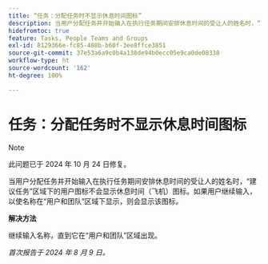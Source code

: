 ```yaml
---
title: “任务：分配任务时不显示休息时间图标”
description: 当用户分配任务并开始输入在执行任务期间安排休息时间的受让人的姓名时，“建议任务”区域下的用户图标不会显示休息时间（飞机）图标。如果用户继续输入，以使名称在“用户和团队”区域下显示，则会显示该图标。
hidefromtoc: true
feature: Tasks, People Teams and Groups
exl-id: 8129366e-fc85-488b-b60f-3ee8ffce3851
source-git-commit: 37e53a6a9c0b4a138de94b0ecc05e9ca0de08338
workflow-type: ht
source-wordcount: '162'
ht-degree: 100%

---
```


# 任务：分配任务时不显示休息时间图标

>[!NOTE]
>
>此问题已于 2024 年 10 月 24 日修复。

当用户分配任务并开始输入在执行任务期间安排休息时间的受让人的姓名时，“建议任务”区域下的用户图标不会显示休息时间（飞机）图标。如果用户继续输入，以使名称在“用户和团队”区域下显示，则会显示该图标。

**解决方法**

继续输入名称，直到它在“用户和团队”区域出现。

_首次报告于 2024 年 8 月 9 日。_
